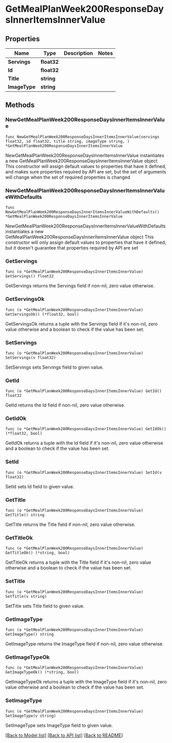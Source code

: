 # GetMealPlanWeek200ResponseDaysInnerItemsInnerValue

## Properties

Name | Type | Description | Notes
------------ | ------------- | ------------- | -------------
**Servings** | **float32** |  | 
**Id** | **float32** |  | 
**Title** | **string** |  | 
**ImageType** | **string** |  | 

## Methods

### NewGetMealPlanWeek200ResponseDaysInnerItemsInnerValue

`func NewGetMealPlanWeek200ResponseDaysInnerItemsInnerValue(servings float32, id float32, title string, imageType string, ) *GetMealPlanWeek200ResponseDaysInnerItemsInnerValue`

NewGetMealPlanWeek200ResponseDaysInnerItemsInnerValue instantiates a new GetMealPlanWeek200ResponseDaysInnerItemsInnerValue object
This constructor will assign default values to properties that have it defined,
and makes sure properties required by API are set, but the set of arguments
will change when the set of required properties is changed

### NewGetMealPlanWeek200ResponseDaysInnerItemsInnerValueWithDefaults

`func NewGetMealPlanWeek200ResponseDaysInnerItemsInnerValueWithDefaults() *GetMealPlanWeek200ResponseDaysInnerItemsInnerValue`

NewGetMealPlanWeek200ResponseDaysInnerItemsInnerValueWithDefaults instantiates a new GetMealPlanWeek200ResponseDaysInnerItemsInnerValue object
This constructor will only assign default values to properties that have it defined,
but it doesn't guarantee that properties required by API are set

### GetServings

`func (o *GetMealPlanWeek200ResponseDaysInnerItemsInnerValue) GetServings() float32`

GetServings returns the Servings field if non-nil, zero value otherwise.

### GetServingsOk

`func (o *GetMealPlanWeek200ResponseDaysInnerItemsInnerValue) GetServingsOk() (*float32, bool)`

GetServingsOk returns a tuple with the Servings field if it's non-nil, zero value otherwise
and a boolean to check if the value has been set.

### SetServings

`func (o *GetMealPlanWeek200ResponseDaysInnerItemsInnerValue) SetServings(v float32)`

SetServings sets Servings field to given value.


### GetId

`func (o *GetMealPlanWeek200ResponseDaysInnerItemsInnerValue) GetId() float32`

GetId returns the Id field if non-nil, zero value otherwise.

### GetIdOk

`func (o *GetMealPlanWeek200ResponseDaysInnerItemsInnerValue) GetIdOk() (*float32, bool)`

GetIdOk returns a tuple with the Id field if it's non-nil, zero value otherwise
and a boolean to check if the value has been set.

### SetId

`func (o *GetMealPlanWeek200ResponseDaysInnerItemsInnerValue) SetId(v float32)`

SetId sets Id field to given value.


### GetTitle

`func (o *GetMealPlanWeek200ResponseDaysInnerItemsInnerValue) GetTitle() string`

GetTitle returns the Title field if non-nil, zero value otherwise.

### GetTitleOk

`func (o *GetMealPlanWeek200ResponseDaysInnerItemsInnerValue) GetTitleOk() (*string, bool)`

GetTitleOk returns a tuple with the Title field if it's non-nil, zero value otherwise
and a boolean to check if the value has been set.

### SetTitle

`func (o *GetMealPlanWeek200ResponseDaysInnerItemsInnerValue) SetTitle(v string)`

SetTitle sets Title field to given value.


### GetImageType

`func (o *GetMealPlanWeek200ResponseDaysInnerItemsInnerValue) GetImageType() string`

GetImageType returns the ImageType field if non-nil, zero value otherwise.

### GetImageTypeOk

`func (o *GetMealPlanWeek200ResponseDaysInnerItemsInnerValue) GetImageTypeOk() (*string, bool)`

GetImageTypeOk returns a tuple with the ImageType field if it's non-nil, zero value otherwise
and a boolean to check if the value has been set.

### SetImageType

`func (o *GetMealPlanWeek200ResponseDaysInnerItemsInnerValue) SetImageType(v string)`

SetImageType sets ImageType field to given value.



[[Back to Model list]](../README.md#documentation-for-models) [[Back to API list]](../README.md#documentation-for-api-endpoints) [[Back to README]](../README.md)


